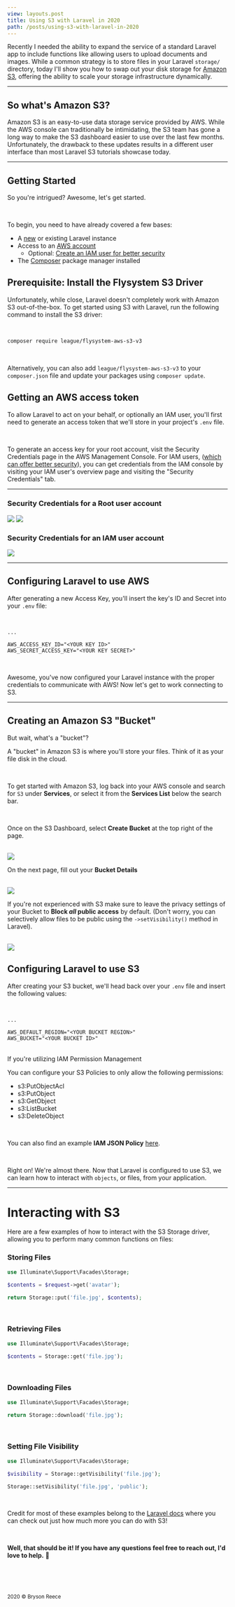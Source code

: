 ```yaml
---
view: layouts.post
title: Using S3 with Laravel in 2020
path: /posts/using-s3-with-laravel-in-2020
---
```


Recently I needed the ability to expand the service of a standard Laravel app to include functions like allowing users to upload documents and images. While a common strategy is to store files in your Laravel `storage/` directory, today I'll show you how to swap out your disk storage for <a href="https://aws.amazon.com/s3/">Amazon S3</a>, offering the ability to scale your storage infrastructure dynamically.

---

## So what's Amazon S3?

Amazon S3 is an easy-to-use data storage service provided by AWS. While the AWS console can traditionally be intimidating, the S3 team has gone a long way to make the S3 dashboard easier to use over the last few months. Unfortunately, the drawback to these updates results in a different user interface than most Laravel S3 tutorials showcase today.

---

## Getting Started

So you're intrigued? Awesome, let's get started.

<br>

To begin, you need to have already covered a few bases:

-   A [new](https://laravel.com/docs/getting-started) or existing Laravel instance
-   Access to an [AWS account](https://aws.amazon.com/)
    -   Optional: [Create an IAM user for better security](https://docs.aws.amazon.com/IAM/latest/UserGuide/getting-started_create-delegated-user.html)
-   The [Composer](https://getcomposer.org/) package manager installed

## Prerequisite: Install the Flysystem S3 Driver

Unfortunately, while close, Laravel doesn't completely work with Amazon S3 out-of-the-box. To get started using S3 with Laravel, run the following command to install the S3 driver:

<br>

```bash
composer require league/flysystem-aws-s3-v3
```

<br>

Alternatively, you can also add `league/flysystem-aws-s3-v3` to your `composer.json` file and update your packages using `composer update`.

## Getting an AWS access token

To allow Laravel to act on your behalf, or optionally an IAM user, you'll first need to generate an access token that we'll store in your project's `.env` file.

<br>

To generate an access key for your root account, visit the Security Credentials page in the AWS Management Console. For IAM users, ([which can offer better security](https://docs.aws.amazon.com/IAM/latest/UserGuide/getting-started_create-delegated-user.html)), you can get credentials from the IAM console by visiting your IAM user's overview page and visiting the "Security Credentials" tab.

---

### Security Credentials for a Root user account
<img src="/img/posts/using-s3-with-laravel-in-2020/aws-root-credentials.png">

<img src="/img/posts/using-s3-with-laravel-in-2020/aws-root-credentials-2.png" class="mt-8">

### Security Credentials for an IAM user account
<img src="/img/posts/using-s3-with-laravel-in-2020/aws-iam-credentials.png">

---

## Configuring Laravel to use AWS

After generating a new Access Key, you'll insert the key's ID and Secret into your `.env` file:

<br>

```none
...

AWS_ACCESS_KEY_ID="<YOUR KEY ID>"
AWS_SECRET_ACCESS_KEY="<YOUR KEY SECRET>"
```

<br>

Awesome, you've now configured your Laravel instance with the proper credentials to communicate with AWS! Now let's get to work connecting to S3.

---

## Creating an Amazon S3 "Bucket"

<div class="bg-yellow-50 border-4 border-dotted border-yellow-200 px-4 py-3 rounded-md text-sm">
    <span class="text-base font-bold block">But wait, what's a "bucket"?</span>
    <p>A "bucket" in Amazon S3 is where you'll store your files. Think of it as your file disk in the cloud.</p>
</div>

<br>

To get started with Amazon S3, log back into your AWS console and search for `S3` under **Services**, or select it from the **Services List** below the search bar.

<br>

Once on the S3 Dashboard, select **Create Bucket** at the top right of the page.

<br>

<img src="/img/posts/using-s3-with-laravel-in-2020/aws-s3.png">

<br>

On the next page, fill out your **Bucket Details**

<br>

<img src="/img/posts/using-s3-with-laravel-in-2020/s3-bucket-name.png">

<br>

If you're not experienced with S3 make sure to leave the privacy settings of your Bucket to **Block _all_ public access** by default. (Don't worry, you can selectively allow files to be public using the `->setVisibility()` method in Laravel).

<br>

<img src="/img/posts/using-s3-with-laravel-in-2020/s3-bucket-privacy.png">

## Configuring Laravel to use S3

After creating your S3 bucket, we'll head back over your `.env` file and insert the following values:

<br>

```none
...

AWS_DEFAULT_REGION="<YOUR BUCKET REGION>"
AWS_BUCKET="<YOUR BUCKET ID>"
```

<br>

<div class="bg-orange-50 border-4 border-dotted border-orange-200 px-4 py-3 rounded-md text-sm">
    <span class="text-base font-bold block">If you're utilizing IAM Permission Management</span>
    <p>You can configure your S3 Policies to only allow the following permissions:</p>
    <ul>
        <li>s3:PutObjectAcl</li>
        <li>s3:PutObject</li>
        <li>s3:GetObject</li>
        <li>s3:ListBucket</li>
        <li>s3:DeleteObject</li>
    </ul>
    <br>
    <p>
        You can also find an example <strong>IAM JSON Policy</strong> <a href="https://gist.github.com/brysonreece/bcb81a577948f37458c7862a78fe7fd5">here</a>.
    </p>
</div>

<br>

Right on! We're almost there. Now that Laravel is configured to use S3, we can learn how to interact with `objects`, or files, from your application.

---

# Interacting with S3

Here are a few examples of how to interact with the S3 Storage driver, allowing you to perform many common functions on files:

### Storing Files
```php
use Illuminate\Support\Facades\Storage;

$contents = $request->get('avatar');

return Storage::put('file.jpg', $contents);
```

<br>

### Retrieving Files
```php
use Illuminate\Support\Facades\Storage;

$contents = Storage::get('file.jpg');
```

<br>

### Downloading Files
```php
use Illuminate\Support\Facades\Storage;

return Storage::download('file.jpg');
```

<br>

### Setting File Visibility
```php
use Illuminate\Support\Facades\Storage;

$visibility = Storage::getVisibility('file.jpg');

Storage::setVisibility('file.jpg', 'public');
```

<br>

Credit for most of these examples belong to the [Laravel docs](https://laravel.com/docs/filesystem) where you can check out just how much more you can do with S3!

<br>

<strong>Well, that should be it! If you have any questions feel free to reach out, I'd love to help.</strong> <span class="wave">&#128075;</span>

<br>
<br>
<br>

<small class="italic text-gray-400">2020 &copy; Bryson Reece